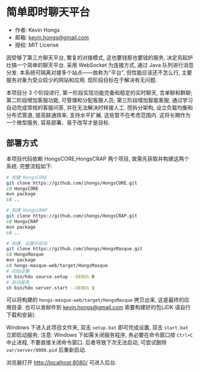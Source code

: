 # 简单即时聊天平台

* 作者: Kevin Hongs
* 邮箱: kevin.hongs@gmail.com
* 授权: MIT License

因受够了第三方聊天平台, 繁复的对接模式, 这也要钱那也要钱的服务, 决定另起炉灶搞一个简单的聊天平台. 采用 WebSocket 为连接方式, 通过 Java 队列进行消息分发. 本系统可隔离对接多个站点——故称为"平台", 但性能应该还不怎么行, 主要服务对象为受众较少的网站和应用. 现阶段目标在于解决有无问题.

本项目分 3 个阶段进行, 第一阶段实现功能完备和稳定的实时聊天, 含单聊和群聊; 第二阶段增加客服功能, 可管理和分配客服人员; 第三阶段增加智能客服, 通过学习自动完成常规的客服问答, 并在无法解决时转接人工. 而拆分架构, 设立负载均衡和分布式管道, 提高联通效率, 支持水平扩展, 这些暂不在考虑范围内. 这将长期作为一个微型服务, 容易部署、易于改写才是目标.

## 部署方式

本项目代码依赖 HongsCORE,HongsCRAP 两个项目, 故需先获取并构建这两个系统. 完整流程如下:

```bash
# 构建 HongsCORE
git clone https://github.com/ihongs/HongsCORE.git
cd HongsCORE
mvn package
cd ..

# 构建 HongsCRAP
git clone https://github.com/ihongs/HongsCRAP.git
cd HongsCRAP
mvn package
cd ..

# 构建、设置并启动
git clone https://github.com/ihongs/HongsMasque.git
cd HongsMasque
mvn package
cd hongs-masque-web/target/HongsMasque
# 初始设置
sh bin/hdo source.setup --DEBUG 0
# 启动服务
sh bin/hdo server.start --DEBUG 1
```

可以将构建的 `hongs-masque-web/target/HongsMasque` 拷贝出来, 这是最终的应用目录. 也可以发邮件到 kevin.hongs@gmail.com 索要构建好的包(JDK 请自行下载和安装).

Windows 下进入此项目文件夹, 双击 `setup.bat` 即可完成设置, 双击 `start.bat` 立即启动服务; 注意: Windows 下如需关闭服务程序, 务必要在命令窗口按 `Ctrl+C` 中止进程, 不要直接关闭命令窗口. 后者导致下次无法启动, 可尝试删除 `var/server/8080.pid` 后重新启动.

浏览器打开 <http://localhost:8080/> 可进入后台.
